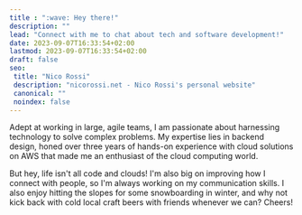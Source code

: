 ```yaml
---
title : ":wave: Hey there!"
description: ""
lead: "Connect with me to chat about tech and software development!"
date: 2023-09-07T16:33:54+02:00
lastmod: 2023-09-07T16:33:54+02:00
draft: false
seo:
 title: "Nico Rossi"
 description: "nicorossi.net - Nico Rossi's personal website"
 canonical: ""
 noindex: false
---
```

Adept at working in large, agile teams, I am passionate about harnessing technology to solve complex problems.
My expertise lies in backend design, honed over three years of hands-on experience with cloud solutions on AWS that made me an enthusiast of the cloud computing world.

But hey, life isn't all code and clouds! I'm also big on improving how I connect with people, so I'm always working on my communication skills.
I also enjoy hitting the slopes for some snowboarding in winter, and why not kick back with cold local craft beers with friends whenever we can? Cheers!
